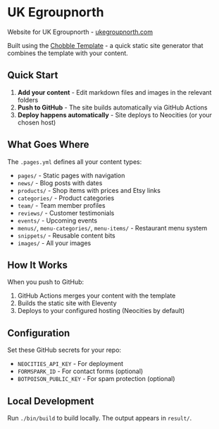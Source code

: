 # UK Egroupnorth

Website for UK Egroupnorth - [ukegroupnorth.com](https://ukegroupnorth.com)

Built using the [Chobble Template](https://github.com/chobbledotcom/chobble-template) - a quick static site generator that combines the template with your content.

## Quick Start

1. **Add your content** - Edit markdown files and images in the relevant folders
2. **Push to GitHub** - The site builds automatically via GitHub Actions
3. **Deploy happens automatically** - Site deploys to Neocities (or your chosen host)

## What Goes Where

The `.pages.yml` defines all your content types:
- `pages/` - Static pages with navigation
- `news/` - Blog posts with dates
- `products/` - Shop items with prices and Etsy links
- `categories/` - Product categories
- `team/` - Team member profiles
- `reviews/` - Customer testimonials
- `events/` - Upcoming events
- `menus/`, `menu-categories/`, `menu-items/` - Restaurant menu system
- `snippets/` - Reusable content bits
- `images/` - All your images

## How It Works

When you push to GitHub:
1. GitHub Actions merges your content with the template
2. Builds the static site with Eleventy
3. Deploys to your configured hosting (Neocities by default)

## Configuration

Set these GitHub secrets for your repo:
- `NEOCITIES_API_KEY` - For deployment
- `FORMSPARK_ID` - For contact forms (optional)
- `BOTPOISON_PUBLIC_KEY` - For spam protection (optional)

## Local Development

Run `./bin/build` to build locally. The output appears in `result/`.